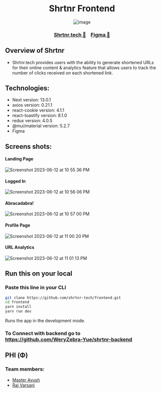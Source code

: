 <div align="center">
  <h1>Shrtnr Frontend</h1>

![image](https://github.com/shrtnr-tech/frontend/assets/75676675/b649be45-a02d-41dc-8752-120c0c3947b5)

  <h3><a href="shrtnr.tech">Shrtnr.tech 🔗</a> &nbsp;&nbsp; <a href="https://www.figma.com/file/MDwnDeDUlsvOjJhh8HUBS0/URL-Shortener?type=design&node-id=0-1&t=nLSy9FLAwSVgrIly-0">Figma 🔗</a></h3>
  



</div>

## Overview of Shrtnr
* Shrtnr.tech provides users with the ability to generate shortened URLs for their online content & analytics feature that allows users to track the number of clicks received on each shortened link.
## Technologies:
* Next version: 13.0.1
* axios version: 0.21.1
* react-cookie version: 4.1.1
* react-toastify version: 8.1.0
* redux version: 4.0.5
* @mui/material version: 5.2.7
* Figma 
## Screens shots:
#### Landing Page
![Screenshot 2023-06-12 at 10 55 36 PM](https://github.com/shrtnr-tech/frontend/assets/75676675/618f9ad1-92d4-49e6-96ba-41ebb6e7b448)

#### Logged In
![Screenshot 2023-06-12 at 10 56 06 PM](https://github.com/shrtnr-tech/frontend/assets/75676675/27de0b2d-dc30-42bf-9e08-f922f3f0265b)

#### Abracadabra!
![Screenshot 2023-06-12 at 10 57 00 PM](https://github.com/shrtnr-tech/frontend/assets/75676675/e2c08a23-1fcf-4bf1-8b1a-5a988efcaafb)

#### Profile Page
![Screenshot 2023-06-12 at 11 00 20 PM](https://github.com/shrtnr-tech/frontend/assets/75676675/19f3361f-d690-4698-a53e-a342a16dc27b)

#### URL Analytics
![Screenshot 2023-06-12 at 11 01 13 PM](https://github.com/shrtnr-tech/frontend/assets/75676675/378859a3-85c4-4f88-8c1a-816917a8be24)


## Run this on your local
### Paste this line in your CLI 
```sh
git clone https://github.com/shrtnr-tech/frontend.git
cd frontend
yarn install
yarn run dev
```
Runs the app in the development mode.
### To Connect with backend go to https://github.com/WeryZebra-Yue/shrtnr-backend

## PHI (Φ)
### Team members: 
 * [Master Ayush](https://github.com/WeryZebra-Yue)  
 * [Raj Varsani](https://github.com/RajVarsani)




